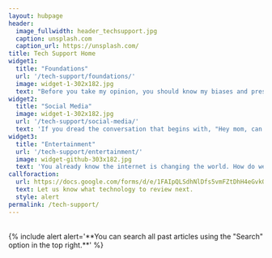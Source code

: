 ```yaml
---
layout: hubpage
header:
  image_fullwidth: header_techsupport.jpg
  caption: unsplash.com
  caption_url: https://unsplash.com/
title: Tech Support Home
widget1:
  title: "Foundations"
  url: '/tech-support/foundations/'
  image: widget-1-302x182.jpg
  text: "Before you take my opinion, you should know my biases and presuppositions. Everyone has some, so the best thing you can do is know mine and hold me accountable to be consistent."
widget2:
  title: "Social Media"
  image: widget-1-302x182.jpg
  url: '/tech-support/social-media/'
  text: 'If you dread the conversation that begins with, "Hey mom, can I make a Twitter account?" I want to help. Instead of you making an account and using each new technology for weeks, let me tell you the pros, cons, and risks.'
widget3:
  title: "Entertainment"
  url: '/tech-support/entertainment/'
  image: widget-github-303x182.jpg
  text: 'You already know the internet is changing the world. How do we and our families harness this for good and not for ill? I can offer a survey of the benefits and dangers for YouTube, Reddit, and more.'
callforaction:
  url: https://docs.google.com/forms/d/e/1FAIpQLSdhNlDfs5vmFZtDhH4eGvkOUnWXz-I4OpOPBj4gARDArGNTKA/viewform?usp=sf_link
  text: Let us know what technology to review next.
  style: alert
permalink: /tech-support/
---
```


<br/>
{% include alert alert='**You can search all past articles using the "Search"
option in the top right.**' %}
